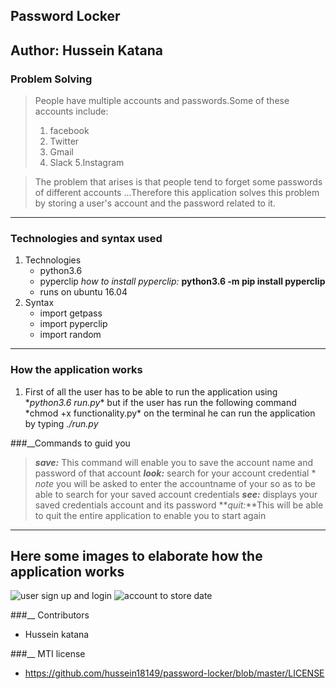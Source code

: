 ## Password Locker

## __Author: Hussein Katana__

### __Problem Solving__
> People have multiple accounts and passwords.Some of these accounts include:
> 1. facebook
> 2. Twitter
> 3. Gmail
> 4. Slack 
> 5.Instagram

> The problem that arises is that people tend to forget some passwords of different accounts
> ...Therefore this application solves this problem by storing a user's account and the password related to it.

***
### __Technologies and syntax used__
1. Technologies
    * python3.6
    * pyperclip *how to install pyperclip:* __python3.6 -m pip install pyperclip__
    * runs on  ubuntu 16.04
2. Syntax
    * import getpass
    * import pyperclip
    * import random

***

### __How the application works__
1. First of all the user has to be able to run the application using \*_python3.6 run.py_\* but if the user has run the following command \*chmod +x functionality.py\* on the terminal he can run the application by typing *./run.py*

###__Commands to guid you

  > **_save:_** This command will enable you to save the account name and password of that account
  > **_look:_** search for your account credential
      * *note* you will be asked to enter the accountname of your so as to be able to search for your saved account credentials
  > **_see:_** displays your saved credentials account and its password
  > **_quit:_**This will be able to quit the entire application to enable you to start again 

***

## Here some images to elaborate how the application works
![user sign up and login](/)
![account to store date](/)


###__ Contributors
 + Hussein katana
 
 ###__ MTI license
 + https://github.com/hussein18149/password-locker/blob/master/LICENSE























